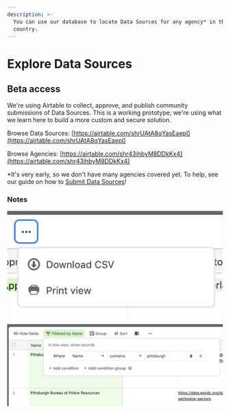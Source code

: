 ```yaml
---
description: >-
  You can use our database to locate Data Sources for any agency* in the
  country.
---
```


# Explore Data Sources

## Beta access

We're using Airtable to collect, approve, and publish community submissions of Data Sources. This is a working prototype; we're using what we learn here to build a more custom and secure solution.

Browse Data Sources: [https://airtable.com/shrUAtA8qYasEaepI](https://airtable.com/shrUAtA8qYasEaepI)

Browse Agencies: [https://airtable.com/shr43ihbyM8DDkKx4](https://airtable.com/shr43ihbyM8DDkKx4)

\*It's very early, so we don't have many agencies covered yet. To help, see our guide on how to [Submit Data Sources](../submit-or-update-datasets/examples-best-practices/)!

### Notes

![You can quickly download a CSV using the triple-dot button in the top bar.](<../../.gitbook/assets/Screen Shot 2022-08-22 at 12.09.38 PM.png>)

![It can be useful to group or filter by agency or data type. Often you can find what you're looking for with a simple "Name Contains" filter.](<../../.gitbook/assets/Screen Shot 2022-08-22 at 3.49.22 PM.png>)
